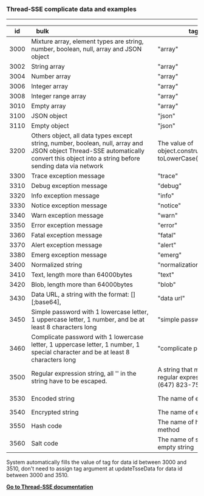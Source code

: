 ### Thread-SSE complicate data and examples
------------

| id | &nbsp;&nbsp;&nbsp;bulk&nbsp;&nbsp;&nbsp;&nbsp;&nbsp;&nbsp;&nbsp;&nbsp;&nbsp;&nbsp;&nbsp;&nbsp;&nbsp;&nbsp;&nbsp;&nbsp;&nbsp;&nbsp;&nbsp;&nbsp;&nbsp;&nbsp;&nbsp;&nbsp;&nbsp;&nbsp;&nbsp;&nbsp;&nbsp;&nbsp;&nbsp;&nbsp;&nbsp;&nbsp;&nbsp;&nbsp;&nbsp;&nbsp;&nbsp;&nbsp;&nbsp;&nbsp;&nbsp;&nbsp;&nbsp;&nbsp;&nbsp;&nbsp;&nbsp;&nbsp;&nbsp;&nbsp;&nbsp;&nbsp;&nbsp;&nbsp;&nbsp;&nbsp;&nbsp;&nbsp;&nbsp;&nbsp;&nbsp; | tag | Example |
|-------|-------|---------|--------|
| 3000 | Mixture array, element types are string, number, boolean, null, array and JSON object | "array" | [-6.67, "x", null, "y", 100, true, [], {}, "b"] |
| 3002 | String array | "array" | ["a", "b", "5.1", "x", "-10"] |
| 3004 | Number array | "array" | [2.34, 5, -6.67, 10.28] |
| 3006 | Integer array | "array" | [8, 4, 3, 2, 10, 15] |
| 3008 | Integer range array | "array" | "6, 20, 2" |
| 3010 | Empty array | "array" | [] |
| 3100 | JSON object | "json" | {"city": "New York", "name": "Jonesy Band", "education": "No College", "age": 16} |
| 3110 | Empty object | "json" | {} |
| 3200 | Others object, all data types except string, number, boolean, null, array and JSON object Thread-SSE automatically convert  this object into a string before sending data via network | The value of object.constructor.name. toLowerCase() | new Map( [ ["a", -10], ["b", 5.1] ] ) |
| 3300 | Trace exception message | "trace" |  |
| 3310 | Debug exception message | "debug" |  |
| 3320 | Info exception message | "info" |  |
| 3330 | Notice exception message | "notice" |  |
| 3340 | Warn exception message | "warn" |  |
| 3350 | Error exception message | "error" |  |
| 3360 | Fatal exception message | "fatal" |  |
| 3370 | Alert exception message | "alert" |  |
| 3380 | Emerg exception message | "emerg" |  |
| 3400 | Normalized string | "normalization" | "She sells sea shells by the sea shore. The shells she sells are surely seashells." |
| 3410 | Text, length more than 64000bytes | "text" |  |
| 3420 | Blob, length more than 64000bytes | "blob" |  |
| 3430 | Data URL, a string with the format: [<media type>][;base64],<data> | "data url" | "data:image/png;base64,iVBORw0KGgoAAAANSUhEUgAAAAUAAAAFCAYAAACNbyblAA AAHElEQVQI12P4//8/w38GIAXDIBKE0DHxgljNBAAO9TXL0Y4OHwAAAABJRU5ErkJggg==" |
| 3450 | Simple password with 1 lowercase letter, 1 uppercase letter, 1 number, and be at least 8 characters long | "simple password" | "QVtP2fwKNw59" |
| 3460 | Complicate password with 1 lowercase letter, 1 uppercase letter, 1 number, 1 special character and be at least 8 characters long | "complicate password" | "p3P*f$9&=S-rT()" |
| 3500 | Regular expression string, all '\' in the string have to be escaped. | A string that matches the regular expression, e.g. "(647) 823-7580" | "/^((\\(\\d{3}\\) ?)|(\\d{3}-))?\\d{3}-\\d{4}$/" |
| 3530 | Encoded string | The name of encoding | "https%3A%2F%2Favatars2.githubusercontent.com%2Fu%2F18145628%3Fs%3D400 %26u%3Dd9b9f7b81ba63e045478001da75f576927bfaf23%26v%3D4", "url encoding" |
| 3540 | Encrypted string | The name of encryption |  |
| 3550 | Hash code | The name of hash method | "fdd1fc91732d46de9ba3a604c5fdffc7", "md5" |
| 3560 | Salt code | The name of salt or an empty string | "de581449385caeecdea8bbc02ce49c4f:f516dfb84b9051ed85b89cdc3a8ab7f5", "md5 salted" |

System automatically fills the value of tag for data id between 3000 and 3510, don't need to assign tag argument at updateTsseData for data id between 3000 and 3510.

[**Go to Thread-SSE documentation**](./document.md "Thread-SSE documentation")
